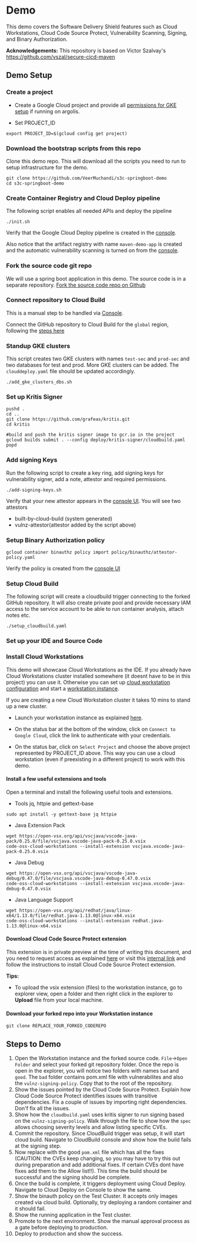 # Demo

This demo covers the Software Delivery Shield features such as Cloud Workstations, Cloud Code Source Protect, Vulnerability Scanning, Signing, and Binary Authorization.

**Acknowledgements:** This repository is based on Victor Szalvay's https://github.com/vszal/secure-cicd-maven

## Demo Setup
### Create a project
* Create a Google Cloud project and provide all [permissions for GKE setup](https://raw.githubusercontent.com/slsa-demo/tkn-binauth/main/arg_k8s_perms.sh?token=GHSAT0AAAAAABPJH2IFVGFOEYWPGGN6IVFOY57FFAA) if running on argolis. 

* Set PROJECT_ID
```
export PROJECT_ID=$(gcloud config get project)
```

### Download the bootstrap scripts from this repo

Clone this demo repo. This will download all the scripts you need to run to setup infrastructure for the demo.

```
git clone https://github.com/VeerMuchandi/s3c-springboot-demo
cd s3c-springboot-demo
```

### Create Container Registry and Cloud Deploy pipeline
The following script enables all needed APIs and deploy the pipeline

```
./init.sh
```
Verify that the Google Cloud Deploy pipeline is created in the [console](https://console.cloud.google.com/deploy/delivery-pipelines).

Also notice that the artifact registry with name `maven-demo-app` is created and the automatic vulnerability scanning is turned on from the [console](https://console.cloud.google.com/artifacts).

### Fork the source code git repo
We will use a spring boot application in this demo. The source code is in a separate repository. [Fork the source code repo on Github](https://github.com/VeerMuchandi/sbcrudapp)



### Connect repository to Cloud Build 
This is a manual step to be handled via [Console](https://console.cloud.google.com/cloud-build). 

Connect the GitHub repository to Cloud Build for the `global` region, following the [steps here](https://cloud.google.com/build/docs/automating-builds/github/connect-repo-github)

### Standup GKE clusters

This script creates two GKE clusters with names `test-sec` and `prod-sec` and two databases for test and prod. More GKE clusters can be added. The `clouddeploy.yaml` file should be updated accordingly.

```
./add_gke_clusters_dbs.sh
```

### Set up Kritis Signer

```
pushd .
cd ..
git clone https://github.com/grafeas/kritis.git
cd kritis

#build and push the kritis signer image to gcr.io in the project
gcloud builds submit . --config deploy/kritis-signer/cloudbuild.yaml
popd
```

### Add signing Keys

Run the following script to create a key ring, add signing keys for vulnerability signer, add a note, attestor and required permissions.

```
./add-signing-keys.sh
```

Verify that your new attestor appears in the [console UI](https://console.cloud.google.com/security/binary-authorization/attestors). You will see two attestors

* built-by-cloud-build (system generated)
* vulnz-attestor(attestor added by the script above)

### Setup Binary Authorization policy

```
gcloud container binauthz policy import policy/binauthz/attestor-policy.yaml
```
Verify the policy is created from the [console UI](https://console.cloud.google.com/security/binary-authorization/policy)

### Setup Cloud Build

The following script will create a cloudbuild trigger connecting to the forked GitHub repository. It will also create private pool and provide necessary IAM access to the service account to be able to run container analysis, attach notes etc.

```
./setup_cloudbuild.yaml
```
### Set up your IDE and Source Code

### Install Cloud Workstations

This demo will showcase Cloud Workstations as the IDE. If you already have Cloud Workstations cluster installed somewhere (it doesnt have to be in this project) you can use it. Otherwise you can set up [cloud workstation configuration](https://cloud.google.com/workstations/docs/create-configuration) and start a [workstation instance](https://cloud.google.com/workstations/docs/create-workstation). 

If you are creating a new Cloud Workstation cluster it takes 10 mins to stand up a new cluster.

* Launch your workstation instance as explained [here](https://cloud.google.com/workstations/docs/create-workstation#launch_your_workstation).

* On the status bar at the bottom of the window, click on `Connect to Google Cloud`, click the link to authenticate with your credentials. 

* On the status bar, click on `Select Project` and choose the above project represented by PROJECT_ID above. This way you can use a cloud workstation (even if preexisting in a different project) to work with this demo.   

#### Install a few useful extensions and tools

Open a terminal and install the following useful tools and extensions.

* Tools jq, httpie and gettext-base
```
sudo apt install -y gettext-base jq httpie
```
* Java Extension Pack
```
wget https://open-vsx.org/api/vscjava/vscode-java-pack/0.25.0/file/vscjava.vscode-java-pack-0.25.0.vsix
code-oss-cloud-workstations --install-extension vscjava.vscode-java-pack-0.25.0.vsix
```
* Java Debug
```
wget https://open-vsx.org/api/vscjava/vscode-java-debug/0.47.0/file/vscjava.vscode-java-debug-0.47.0.vsix
code-oss-cloud-workstations --install-extension vscjava.vscode-java-debug-0.47.0.vsix
```
* Java Language Support
```
wget https://open-vsx.org/api/redhat/java/linux-x64/1.13.0/file/redhat.java-1.13.0@linux-x64.vsix
code-oss-cloud-workstations --install-extension redhat.java-1.13.0@linux-x64.vsix
```
#### Download Cloud Code Source Protect extension

This extension is in private preview at the time of writing this document, and you need to request access as explained [here](https://cloud.google.com/software-supply-chain-security/docs/safeguard-source#:~:text=Cloud%20Code%20source%20protect%20(Preview)&text=Cloud%20Code%20source%20protect%20gives,they%20work%20in%20their%20IDEs) or visit this [internal link](go/cc-s3c-ext) and follow the instructions to install Cloud Code Source Protect extension.

**Tips:** 
* To upload the vsix extension (files) to the workstation instance, go to explorer view, open a folder and then right click in the explorer to **Upload** file from your local machine.

#### Download your forked repo into your Workstation instance

```
git clone REPLACE_YOUR_FORKED_CODEREPO
```

## Steps to Demo

1. Open the Workstation instance and the forked source code.
`File`->`Open Folder` and select your forked git repository folder. Once the repo is open in the explorer, you will notice two folders with names `bad` and `good`. The `bad` folder contains pom.xml file with vulnerabilites and also the `vulnz-signing-policy`. Copy that to the root of the repository.
2. Show the issues pointed by the Cloud Code Source Protect. Explain how Cloud Code Source Protect identifies issues with transitive dependencies. Fix a couple of issues by importing right dependencies. Don'f fix all the issues.
3. Show how the `cloudbuild.yaml` uses kritis signer to run signing based on the `vulnz-signing-policy`. Walk through the file to show how the `spec` allows choosing severity levels and allow listing specific CVEs.
4. Commit the repository. Since CloudBuild trigger was setup, it will start cloud build. Navigate to CloudBuild console and show how the build fails at the signing step.
5. Now replace with the good `pom.xml` file which has all the fixes (CAUTION: the CVEs keep changing, so you may have to try this out during preparation and add additional fixes. If certain CVEs dont have fixes add them to the Allow list!!). This time the build should be successful and the signing should be complete. 
6. Once the build is complete, it triggers deployment using Cloud Deploy. Navigate to Cloud Deploy on Console to show the same.
7. Show the binauth policy on the Test Cluster. It accepts only images created via cloud build. Optionally, try deploying a random container and it should fail.
8. Show the running application in the Test cluster. 
9. Promote to the next environment. Show the manual approval process as a gate before deploying to production.
10. Deploy to production and show the success.













